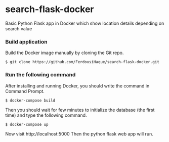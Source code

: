 # search-flask-docker
Basic Python Flask app in Docker which show location details depending on search value

### Build application
Build the Docker image manually by cloning the Git repo.
```
$ git clone https://github.com/FerdousiHaque/search-flask-docker.git
```

### Run the following command 
After installing and running Docker, you should write the command in Command Prompt.
```
$ docker-compose build
```
Then you should wait for few minutes to initialize the database (the first time) and type the following command.
```
$ docker-compose up
```
Now visit http://localhost:5000
Then the python flask web app will run.
